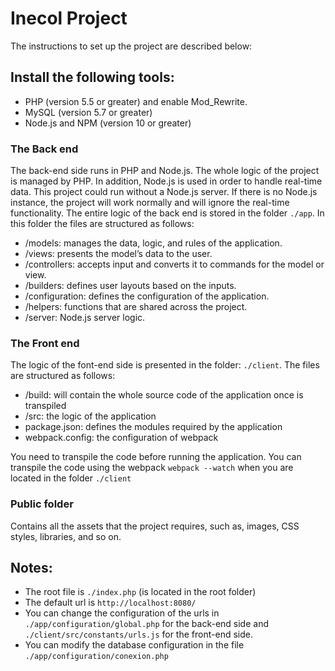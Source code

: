 # Inecol Project

The instructions to set up the project are described below:

## Install the following tools:
* PHP (version 5.5 or greater) and enable Mod_Rewrite.
* MySQL (version 5.7 or greater)
* Node.js and NPM (version 10 or greater)

### The Back end
The back-end side runs in PHP and Node.js. The whole logic of the project is managed by PHP. In addition, Node.js is used in order to handle real-time data.
This project could run without a Node.js server. If there is no Node.js instance, the project will work normally and will ignore the real-time functionality.
The entire logic of the back end is stored in the folder `./app`. In this folder the files are structured as follows:
* /models: manages the data, logic, and rules of the application.
* /views: presents the model’s data to the user.
* /controllers: accepts input and converts it to commands for the model or view.
* /builders: defines user layouts based on the inputs.
* /configuration: defines the configuration of the application.
* /helpers: functions that are shared across the project.
* /server: Node.js server logic.

### The Front end
The logic of the font-end side is presented in the folder: `./client`. The files are structured as follows:
* /build: will contain the whole source code of the application once is transpiled
* /src: the logic of the application
* package.json: defines the modules required by the application
* webpack.config: the configuration of webpack

You need to transpile the code before running the application. You can transpile the code using the webpack `webpack --watch` when you are located in the folder `./client`

### Public folder
Contains all the assets that the project requires, such as, images, CSS styles, libraries, and so on.

## Notes:

* The root file is `./index.php` (is located in the root folder)
* The default url is `http://localhost:8080/`
* You can change the configuration of the urls in `./app/configuration/global.php` for the back-end side and `./client/src/constants/urls.js` for the front-end side.
* You can modify the database configuration in the file `./app/configuration/conexion.php`
